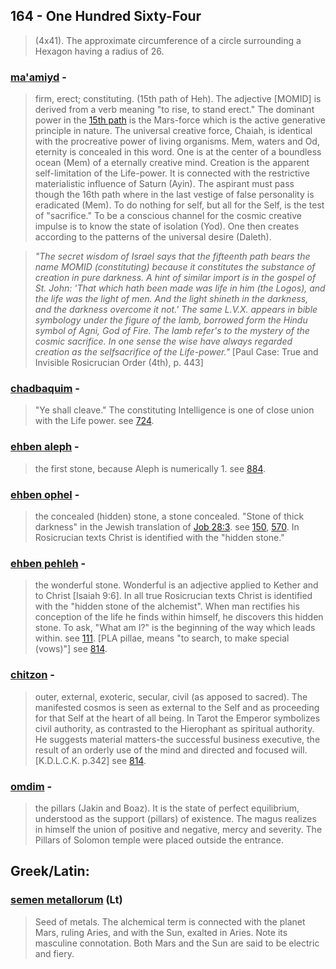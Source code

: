 ## 164 - One Hundred Sixty-Four
> (4x41). The approximate circumference of a circle surrounding a Hexagon having a radius of 26.

### [ma'amiyd](/keys/MOMID) - 
> firm, erect; constituting. (15th path of Heh). The adjective [MOMID] is derived from a verb meaning "to rise, to stand erect." The dominant power in the [15th path](15) is the Mars-force which is the active generative principle in nature. The universal creative force, Chaiah, is identical with the procreative power of living organisms. Mem, waters and Od, eternity is concealed in this word. One is at the center of a boundless ocean (Mem) of a eternally creative mind. Creation is the apparent self-limitation of the Life-power. It is connected with the restrictive materialistic influence of Saturn (Ayin). The aspirant must pass though the 16th path where in the last vestige of false personality is eradicated (Mem). To do nothing for self, but all for the Self, is the test of "sacrifice." To be a conscious channel for the cosmic creative impulse is to know the state of isolation (Yod). One then creates according to the patterns of the universal desire (Daleth).

> *"The secret wisdom of Israel says that the fifteenth path bears the name MOMID (constituting) because it constitutes the substance of creation in pure darkness. A hint of similar import is in the gospel of St. John: 'That which hath been made was life in him (the Logos), and the life was the light of men. And the light shineth in the darkness, and the darkness overcome it not.' The same L.V.X. appears in bible symbology under the figure of the lamb, borrowed form the Hindu symbol of Agni, God of Fire. The lamb refer's to the mystery of the cosmic sacrifice. In one sense the wise have always regarded creation as the selfsacrifice of the Life-power."* [Paul Case: True and Invisible Rosicrucian Order (4th), p. 443]

### [chadbaquim](/keys/ChDBQIM) - 
> "Ye shall cleave." The constituting Intelligence is one of close union with the Life power. see [724](724).

### [ehben aleph](/keys/ABN.ALP) - 
> the first stone, because Aleph is numerically 1. see [884](884).

### [ehben ophel](/keys/ABN.APL) - 
> the concealed (hidden) stone, a stone concealed. "Stone of thick darkness" in the Jewish translation of [Job 28:3](http://biblehub.com//.htm). see [150](150), [570](570). In Rosicrucian texts Christ is identified with the "hidden stone."

### [ehben pehleh](/keys/ABN.PLA) - 
> the wonderful stone. Wonderful is an adjective applied to Kether and to Christ [Isaiah 9:6]. In all true Rosicrucian texts Christ is identified with the "hidden stone of the alchemist". When man rectifies his conception of the life he finds within himself, he discovers this hidden stone. To ask, "What am I?" is the beginning of the way which leads within. see [111](111). [PLA pillae, means "to search, to make special (vows)"] see [814](814).

### [chitzon](/keys/ChITzVN) - 
> outer, external, exoteric, secular, civil (as apposed to sacred). The manifested cosmos is seen as external to the Self and as proceeding for that Self at the heart of all being. In Tarot the Emperor symbolizes civil authority, as contrasted to the Hierophant as spiritual authority. He suggests material matters-the successful business executive, the result of an orderly use of the mind and directed and focused will. [K.D.L.C.K. p.342] see [814](814).

### [omdim](/keys/OMDIM) - 
> the pillars (Jakin and Boaz). It is the state of perfect equilibrium, understood as the support (pillars) of existence. The magus realizes in himself the union of positive and negative, mercy and severity. The Pillars of Solomon temple were placed outside the entrance.

## Greek/Latin:

### [semen metallorum](/latin?word=semen+metallorum) (Lt)
> Seed of metals. The alchemical term is connected with the planet Mars, ruling Aries, and with the Sun, exalted in Aries. Note its masculine connotation. Both Mars and the Sun are said to be electric and fiery.